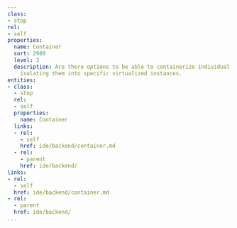 ```yaml
---
class:
- stop
rel:
- self
properties:
  name: Container
  sort: 2989
  level: 3
  description: Are there options to be able to containerize individual API integrations,
    isolating them into specific virtualized instances.
entities:
- class:
  - stop
  rel:
  - self
  properties:
    name: Container
  links:
  - rel:
    - self
    href: ide/backend/container.md
  - rel:
    - parent
    href: ide/backend/
links:
- rel:
  - self
  href: ide/backend/container.md
- rel:
  - parent
  href: ide/backend/
...
```

